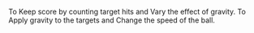 To Keep score by counting target hits and Vary the effect of gravity.
To Apply gravity to the targets and Change the speed of the ball.

